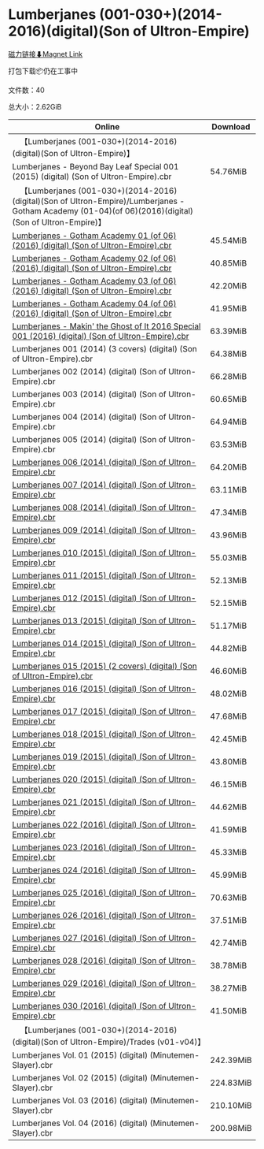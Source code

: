 # Lumberjanes (001-030+)(2014-2016)(digital)(Son of Ultron-Empire)

[磁力链接⬇Magnet Link](magnet:?xt=urn:btih:4b2c09765fb77d802f23417fd8203c29e40d6a6d&dn=Lumberjanes%20%28001-030%2B%29%282014-2016%29%28digital%29%28Son%20of%20Ultron-Empire%29)

打包下载📦仍在工事中

文件数：40

总大小：2.62GiB

Online | Download
--- | ---
&emsp;【Lumberjanes (001-030+)(2014-2016)(digital)(Son of Ultron-Empire)】 | 
Lumberjanes - Beyond Bay Leaf Special 001 (2015) (digital) (Son of Ultron-Empire).cbr | 54.76MiB
&emsp;【Lumberjanes (001-030+)(2014-2016)(digital)(Son of Ultron-Empire)/Lumberjanes - Gotham Academy (01-04)(of 06)(2016)(digital)(Son of Ultron-Empire)】 | 
[Lumberjanes - Gotham Academy 01 (of 06) (2016) (digital) (Son of Ultron-Empire).cbr](https://github.com/alicewish/markdown/blob/master/comic/Lumberjanes-Gotham-Academy-01-of-06-2016-digital-Son-of-Ultron-Empire-cbr.md) | 45.54MiB
[Lumberjanes - Gotham Academy 02 (of 06) (2016) (digital) (Son of Ultron-Empire).cbr](https://github.com/alicewish/markdown/blob/master/comic/Lumberjanes-Gotham-Academy-02-of-06-2016-digital-Son-of-Ultron-Empire-cbr.md) | 40.85MiB
[Lumberjanes - Gotham Academy 03 (of 06) (2016) (digital) (Son of Ultron-Empire).cbr](https://github.com/alicewish/markdown/blob/master/comic/Lumberjanes-Gotham-Academy-03-of-06-2016-digital-Son-of-Ultron-Empire-cbr.md) | 42.20MiB
[Lumberjanes - Gotham Academy 04 (of 06) (2016) (digital) (Son of Ultron-Empire).cbr](https://github.com/alicewish/markdown/blob/master/comic/Lumberjanes-Gotham-Academy-04-of-06-2016-digital-Son-of-Ultron-Empire-cbr.md) | 41.95MiB
[Lumberjanes - Makin' the Ghost of It 2016 Special 001 (2016) (digital) (Son of Ultron-Empire).cbr](https://github.com/alicewish/markdown/blob/master/comic/Lumberjanes-Makin-Ghost-of-It-2016-Special-001-2016-digital-Son-of-Ultron-Empire-cbr.md) | 63.39MiB
Lumberjanes 001 (2014) (3 covers) (digital) (Son of Ultron-Empire).cbr | 64.38MiB
Lumberjanes 002 (2014) (digital) (Son of Ultron-Empire).cbr | 66.28MiB
Lumberjanes 003 (2014) (digital) (Son of Ultron-Empire).cbr | 60.65MiB
Lumberjanes 004 (2014) (digital) (Son of Ultron-Empire).cbr | 64.94MiB
Lumberjanes 005 (2014) (digital) (Son of Ultron-Empire).cbr | 63.53MiB
[Lumberjanes 006 (2014) (digital) (Son of Ultron-Empire).cbr](https://github.com/alicewish/markdown/blob/master/comic/Lumberjanes-006-2014-digital-Son-of-Ultron-Empire-cbr.md) | 64.20MiB
[Lumberjanes 007 (2014) (digital) (Son of Ultron-Empire).cbr](https://github.com/alicewish/markdown/blob/master/comic/Lumberjanes-007-2014-digital-Son-of-Ultron-Empire-cbr.md) | 63.11MiB
[Lumberjanes 008 (2014) (digital) (Son of Ultron-Empire).cbr](https://github.com/alicewish/markdown/blob/master/comic/Lumberjanes-008-2014-digital-Son-of-Ultron-Empire-cbr.md) | 47.34MiB
[Lumberjanes 009 (2014) (digital) (Son of Ultron-Empire).cbr](https://github.com/alicewish/markdown/blob/master/comic/Lumberjanes-009-2014-digital-Son-of-Ultron-Empire-cbr.md) | 43.96MiB
[Lumberjanes 010 (2015) (digital) (Son of Ultron-Empire).cbr](https://github.com/alicewish/markdown/blob/master/comic/Lumberjanes-010-2015-digital-Son-of-Ultron-Empire-cbr.md) | 55.03MiB
[Lumberjanes 011 (2015) (digital) (Son of Ultron-Empire).cbr](https://github.com/alicewish/markdown/blob/master/comic/Lumberjanes-011-2015-digital-Son-of-Ultron-Empire-cbr.md) | 52.13MiB
[Lumberjanes 012 (2015) (digital) (Son of Ultron-Empire).cbr](https://github.com/alicewish/markdown/blob/master/comic/Lumberjanes-012-2015-digital-Son-of-Ultron-Empire-cbr.md) | 52.15MiB
[Lumberjanes 013 (2015) (digital) (Son of Ultron-Empire).cbr](https://github.com/alicewish/markdown/blob/master/comic/Lumberjanes-013-2015-digital-Son-of-Ultron-Empire-cbr.md) | 51.17MiB
[Lumberjanes 014 (2015) (digital) (Son of Ultron-Empire).cbr](https://github.com/alicewish/markdown/blob/master/comic/Lumberjanes-014-2015-digital-Son-of-Ultron-Empire-cbr.md) | 44.82MiB
[Lumberjanes 015 (2015) (2 covers) (digital) (Son of Ultron-Empire).cbr](https://github.com/alicewish/markdown/blob/master/comic/Lumberjanes-015-2015-2-covers-digital-Son-of-Ultron-Empire-cbr.md) | 46.60MiB
[Lumberjanes 016 (2015) (digital) (Son of Ultron-Empire).cbr](https://github.com/alicewish/markdown/blob/master/comic/Lumberjanes-016-2015-digital-Son-of-Ultron-Empire-cbr.md) | 48.02MiB
[Lumberjanes 017 (2015) (digital) (Son of Ultron-Empire).cbr](https://github.com/alicewish/markdown/blob/master/comic/Lumberjanes-017-2015-digital-Son-of-Ultron-Empire-cbr.md) | 47.68MiB
[Lumberjanes 018 (2015) (digital) (Son of Ultron-Empire).cbr](https://github.com/alicewish/markdown/blob/master/comic/Lumberjanes-018-2015-digital-Son-of-Ultron-Empire-cbr.md) | 42.45MiB
[Lumberjanes 019 (2015) (digital) (Son of Ultron-Empire).cbr](https://github.com/alicewish/markdown/blob/master/comic/Lumberjanes-019-2015-digital-Son-of-Ultron-Empire-cbr.md) | 43.80MiB
[Lumberjanes 020 (2015) (digital) (Son of Ultron-Empire).cbr](https://github.com/alicewish/markdown/blob/master/comic/Lumberjanes-020-2015-digital-Son-of-Ultron-Empire-cbr.md) | 46.15MiB
[Lumberjanes 021 (2015) (digital) (Son of Ultron-Empire).cbr](https://github.com/alicewish/markdown/blob/master/comic/Lumberjanes-021-2015-digital-Son-of-Ultron-Empire-cbr.md) | 44.62MiB
[Lumberjanes 022 (2016) (digital) (Son of Ultron-Empire).cbr](https://github.com/alicewish/markdown/blob/master/comic/Lumberjanes-022-2016-digital-Son-of-Ultron-Empire-cbr.md) | 41.59MiB
[Lumberjanes 023 (2016) (digital) (Son of Ultron-Empire).cbr](https://github.com/alicewish/markdown/blob/master/comic/Lumberjanes-023-2016-digital-Son-of-Ultron-Empire-cbr.md) | 45.33MiB
[Lumberjanes 024 (2016) (digital) (Son of Ultron-Empire).cbr](https://github.com/alicewish/markdown/blob/master/comic/Lumberjanes-024-2016-digital-Son-of-Ultron-Empire-cbr.md) | 45.99MiB
[Lumberjanes 025 (2016) (digital) (Son of Ultron-Empire).cbr](https://github.com/alicewish/markdown/blob/master/comic/Lumberjanes-025-2016-digital-Son-of-Ultron-Empire-cbr.md) | 70.63MiB
[Lumberjanes 026 (2016) (digital) (Son of Ultron-Empire).cbr](https://github.com/alicewish/markdown/blob/master/comic/Lumberjanes-026-2016-digital-Son-of-Ultron-Empire-cbr.md) | 37.51MiB
[Lumberjanes 027 (2016) (digital) (Son of Ultron-Empire).cbr](https://github.com/alicewish/markdown/blob/master/comic/Lumberjanes-027-2016-digital-Son-of-Ultron-Empire-cbr.md) | 42.74MiB
[Lumberjanes 028 (2016) (digital) (Son of Ultron-Empire).cbr](https://github.com/alicewish/markdown/blob/master/comic/Lumberjanes-028-2016-digital-Son-of-Ultron-Empire-cbr.md) | 38.78MiB
[Lumberjanes 029 (2016) (digital) (Son of Ultron-Empire).cbr](https://github.com/alicewish/markdown/blob/master/comic/Lumberjanes-029-2016-digital-Son-of-Ultron-Empire-cbr.md) | 38.27MiB
[Lumberjanes 030 (2016) (digital) (Son of Ultron-Empire).cbr](https://github.com/alicewish/markdown/blob/master/comic/Lumberjanes-030-2016-digital-Son-of-Ultron-Empire-cbr.md) | 41.50MiB
&emsp;【Lumberjanes (001-030+)(2014-2016)(digital)(Son of Ultron-Empire)/Trades (v01-v04)】 | 
Lumberjanes Vol. 01 (2015) (digital) (Minutemen-Slayer).cbr | 242.39MiB
Lumberjanes Vol. 02 (2015) (digital) (Minutemen-Slayer).cbr | 224.83MiB
Lumberjanes Vol. 03 (2016) (digital) (Minutemen-Slayer).cbr | 210.10MiB
Lumberjanes Vol. 04 (2016) (digital) (Minutemen-Slayer).cbr | 200.98MiB